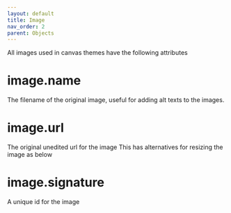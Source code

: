 ```yaml
---
layout: default
title: Image
nav_order: 2
parent: Objects
---
```


All images used in canvas themes have the following attributes

# image.name

The filename of the original image, useful for adding alt texts to the images.

# image.url

The original unedited url for the image
This has alternatives for resizing the image as below

# image.signature

A unique id for the image

# 


